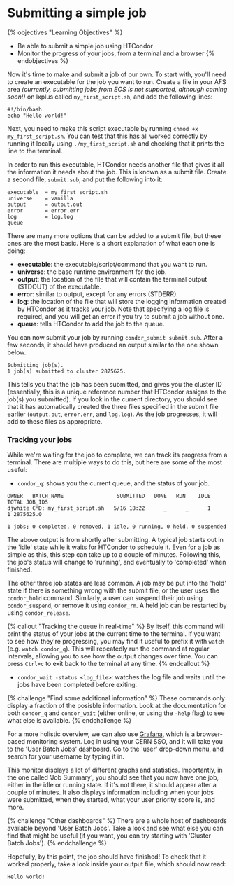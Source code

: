 # Submitting a simple job

{% objectives "Learning Objectives" %}
* Be able to submit a simple job using HTCondor
* Monitor the progress of your jobs, from a terminal and a browser
{% endobjectives %} 

Now it's time to make and submit a job of our own. To start with, you'll need to create an executable for the job you want to run. Create a file in your AFS area *(currently, submitting jobs from EOS is not supported, although coming soon!)* on lxplus called `my_first_script.sh`, and add the following lines:

```
#!/bin/bash
echo "Hello world!"
```

Next, you need to make this script executable by running `chmod +x my_first_script.sh`. You can test that this has all worked correctly by running it locally using `./my_first_script.sh` and checking that it prints the line to the terminal.

In order to run this executable, HTCondor needs another file that gives it all the information it needs about the job. This is known as a submit file. Create a second file, `submit.sub`, and put the following into it:

```
executable  = my_first_script.sh
universe    = vanilla
output      = output.out
error       = error.err
log         = log.log
queue
```

There are many more options that can be added to a submit file, but these ones are the most basic. Here is a short explanation of what each one is doing:

* **executable**: the executable/script/command that you want to run.
* **universe**: the base runtime environment for the job.
* **output**: the location of the file that will contain the terminal output (STDOUT) of the executable.
* **error**: similar to output, except for any errors (STDERR).
* **log**: the location of the file that will store the logging information created by HTCondor as it tracks your job. Note that specifying a log file is required, and you will get an error if you try to submit a job without one.
* **queue**: tells HTCondor to add the job to the queue.

You can now submit your job by running `condor_submit submit.sub`. After a few seconds, it should have produced an output similar to the one shown below.

```
Submitting job(s).
1 job(s) submitted to cluster 2875625.
```

This tells you that the job has been submitted, and gives you the cluster ID (essentially, this is a unique reference number that HTCondor assigns to the job(s) you submitted). If you look in the current directory, you should see that it has automatically created the three files specified in the submit file earlier (`output.out`, `error.err`, and `log.log`). As the job progresses, it will add to these files as appropriate.

### Tracking your jobs

While we're waiting for the job to complete, we can track its progress from a terminal. There are multiple ways to do this, but here are some of the most useful:

* `condor_q`: shows you the current queue, and the status of your job.

```
OWNER   BATCH_NAME                 SUBMITTED   DONE   RUN    IDLE  TOTAL JOB_IDS
djwhite CMD: my_first_script.sh   5/16 18:22      _      _      1      1 2875625.0

1 jobs; 0 completed, 0 removed, 1 idle, 0 running, 0 held, 0 suspended
```

The above output is from shortly after submitting. A typical job starts out in the 'idle' state while it waits for HTCondor to schedule it. Even for a job as simple as this, this step can take up to a couple of minutes. Following this, the job's status will change to 'running', and eventually to 'completed' when finished.

The other three job states are less common. A job may be put into the 'hold' state if there is something wrong with the submit file, or the user uses the `condor_hold` command. Similarly, a user can suspend their job using `condor_suspend`, or remove it using `condor_rm`. A held job can be restarted by using `condor_release`.

{% callout "Tracking the queue in real-time" %} By itself, this command will print the status of your jobs at the current time to the terminal. If you want to see how they're progressing, you may find it useful to prefix it with `watch` (e.g. `watch condor_q`). This will repeatedly run the command at regular intervals, allowing you to see how the output changes over time. You can press `Ctrl+c` to exit back to the terminal at any time.
{% endcallout %}

* `condor_wait -status <log_file>`: watches the log file and waits until the jobs have been completed before exiting.

{% challenge "Find some additional information" %} These commands only display a fraction of the posisble information. Look at the documentation for both `condor_q` and `condor_wait` (either online, or using the `-help` flag) to see what else is available.
{% endchallenge %}

For a more holistic overview, we can also use [Grafana](https://monit-grafana.cern.ch/d/000000869/user-batch-jobs?orgId=5&refresh=5m), which is a browser-based monitoring system. Log in using your CERN SSO, and it will take you to the 'User Batch Jobs' dashboard. Go to the 'user' drop-down menu, and search for your username by typing it in.

This monitor displays a lot of different graphs and statistics. Importantly, in the one called 'Job Summary', you should see that you now have one job, either in the idle or running state. If it's not there, it should appear after a couple of minutes. It also displays information including when your jobs were submitted, when they started, what your user priority score is, and more.

{% challenge "Other dashboards" %} There are a whole host of dashboards available beyond 'User Batch Jobs'. Take a look and see what else you can find that might be useful (if you want, you can try starting with 'Cluster Batch Jobs').
{% endchallenge %}

Hopefully, by this point, the job should have finished! To check that it worked properly, take a look inside your output file, which should now read:

```
Hello world!
```





